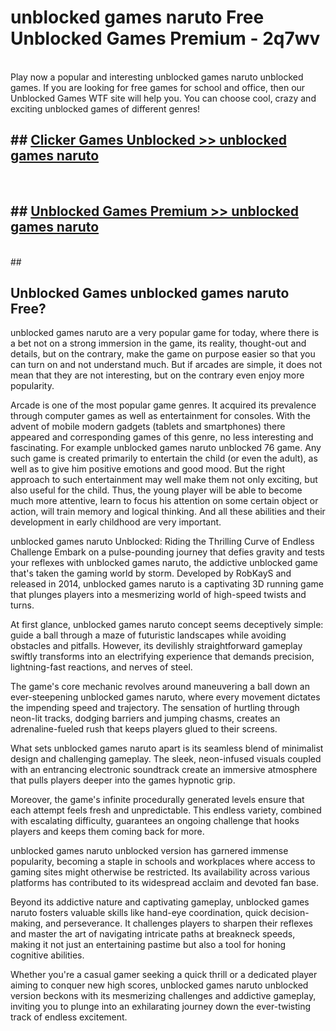 # unblocked games naruto  Free Unblocked Games Premium - 2q7wv <br>
<br>
Play now a popular and interesting unblocked games naruto unblocked games. If you are looking for free games for school and office, then our Unblocked Games WTF site will help you. You can choose cool, crazy and exciting unblocked games of different genres!


## ##  [Clicker Games Unblocked >> unblocked games naruto](http://freeplayer.one?title=unblocked_games_naruto&ref=UGames)
  <br>

##  ## [Unblocked Games Premium >> unblocked games naruto](http://freeplayer.one?title=unblocked_games_naruto&ref=UGames)
  <br>
  ##



## Unblocked Games unblocked games naruto Free?

unblocked games naruto are a very popular game for today, where there is a bet not on a strong immersion in the game, its reality, thought-out and details, but on the contrary, make the game on purpose easier so that you can turn on and not understand much. But if arcades are simple, it does not mean that they are not interesting, but on the contrary even enjoy more popularity.

Arcade is one of the most popular game genres. It acquired its prevalence through computer games as well as entertainment for consoles. With the advent of mobile modern gadgets (tablets and smartphones) there appeared and corresponding games of this genre, no less interesting and fascinating. For example unblocked games naruto unblocked 76 game. Any such game is created primarily to entertain the child (or even the adult), as well as to give him positive emotions and good mood. But the right approach to such entertainment may well make them not only exciting, but also useful for the child. Thus, the young player will be able to become much more attentive, learn to focus his attention on some certain object or action, will train memory and logical thinking. And all these abilities and their development in early childhood are very important.

unblocked games naruto Unblocked: Riding the Thrilling Curve of Endless Challenge
Embark on a pulse-pounding journey that defies gravity and tests your reflexes with unblocked games naruto, the addictive unblocked game that's taken the gaming world by storm. Developed by RobKayS and released in 2014, unblocked games naruto is a captivating 3D running game that plunges players into a mesmerizing world of high-speed twists and turns.

At first glance, unblocked games naruto concept seems deceptively simple: guide a ball through a maze of futuristic landscapes while avoiding obstacles and pitfalls. However, its devilishly straightforward gameplay swiftly transforms into an electrifying experience that demands precision, lightning-fast reactions, and nerves of steel.

The game's core mechanic revolves around maneuvering a ball down an ever-steepening unblocked games naruto, where every movement dictates the impending speed and trajectory. The sensation of hurtling through neon-lit tracks, dodging barriers and jumping chasms, creates an adrenaline-fueled rush that keeps players glued to their screens.

What sets unblocked games naruto apart is its seamless blend of minimalist design and challenging gameplay. The sleek, neon-infused visuals coupled with an entrancing electronic soundtrack create an immersive atmosphere that pulls players deeper into the games hypnotic grip.

Moreover, the game's infinite procedurally generated levels ensure that each attempt feels fresh and unpredictable. This endless variety, combined with escalating difficulty, guarantees an ongoing challenge that hooks players and keeps them coming back for more.

unblocked games naruto unblocked version has garnered immense popularity, becoming a staple in schools and workplaces where access to gaming sites might otherwise be restricted. Its availability across various platforms has contributed to its widespread acclaim and devoted fan base.

Beyond its addictive nature and captivating gameplay, unblocked games naruto fosters valuable skills like hand-eye coordination, quick decision-making, and perseverance. It challenges players to sharpen their reflexes and master the art of navigating intricate paths at breakneck speeds, making it not just an entertaining pastime but also a tool for honing cognitive abilities.

Whether you're a casual gamer seeking a quick thrill or a dedicated player aiming to conquer new high scores, unblocked games naruto unblocked version beckons with its mesmerizing challenges and addictive gameplay, inviting you to plunge into an exhilarating journey down the ever-twisting track of endless excitement.